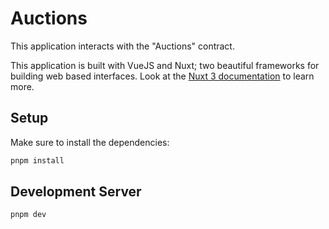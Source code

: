 # Auctions

This application interacts with the "Auctions" contract.

This application is built with VueJS and Nuxt;
two beautiful frameworks for building web based interfaces.
Look at the [Nuxt 3 documentation](https://nuxt.com/docs/getting-started/introduction)
to learn more.

## Setup

Make sure to install the dependencies:

```bash
pnpm install
```

## Development Server

```bash
pnpm dev
```

